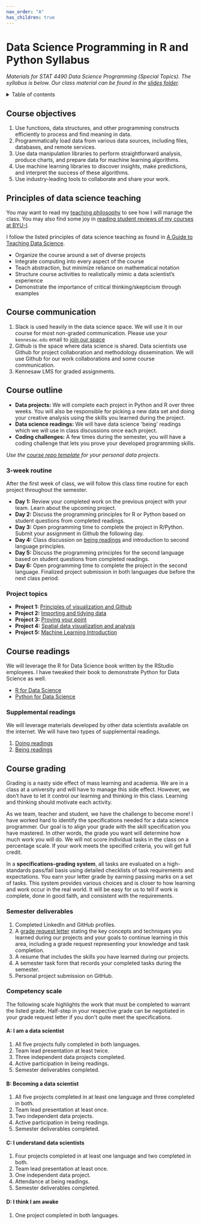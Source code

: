 ```yaml
---
nav_order: "A"
has_children: true
---
```


# Data Science Programming in R and Python Syllabus

_Materials for STAT 4490 Data Science Programming (Special Topics). The syllabus is below. Our class material can be found in the [slides folder](slides/readme.md)._

<details markdown="block">
  <summary>
    Table of contents
  </summary>
  {: .text-delta }
1. TOC
{:toc}
</details>

## Course objectives

1. Use functions, data structures, and other programming constructs efficiently to process and find meaning in data.
2. Programmatically load data from various data sources, including files, databases, and remote services.
3. Use data manipulation libraries to perform straightforward analysis, produce charts, and prepare data for machine learning algorithms.
4. Use machine learning libraries to discover insights, make predictions, and interpret the success of these algorithms.
5. Use industry-leading tools to collaborate and share your work.

## Principles of data science teaching

You may want to read my [teaching philosophy](https://datathink.io/my-learning-manifesto-aka-teaching-philosophy/) to see how I will manage the class. You may also find some joy in [reading student reviews of my courses at BYU-I](https://www.ratemyprofessors.com/ShowRatings.jsp?tid=2059480). 

I follow the listed principles of data science teaching as found in [A Guide to Teaching Data Science](https://arxiv.org/ftp/arxiv/papers/1612/1612.07140.pdf). 

- Organize the course around a set of diverse projects
- Integrate computing into every aspect of the course
- Teach abstraction, but minimize reliance on mathematical notation
- Structure course activities to realistically mimic a data scientist’s experience
- Demonstrate the importance of critical thinking/skepticism through examples

## Course communication

1. Slack is used heavily in the data science space.  We will use it in our course for most non-graded communication.  Please use your `kennesaw.edu` email to [join our space](https://join.slack.com/t/kssds/signup)
2. Github is the space where data science is shared.  Data scientists use Github for project collaboration and methodology dissemination.  We will use Github for our work collaborations and some course communication.
3. Kennesaw LMS for graded assignments.

## Course outline

- __Data projects:__ We will complete each project in Python and R over three weeks.  You will also be responsible for picking a new data set and doing your creative analysis using the skills you learned during the project. 
- __Data science readings:__ We will have data science 'being' readings which we will use in class discussions once each project.
- __Coding challenges:__ A few times during the semester, you will have a coding challenge that lets you prove your developed programming skills.

_Use the [course repo template](https://github.com/KSUDS/personal_project_tmplt) for your personal data projects._

### 3-week routine

After the first week of class, we will follow this class time routine for each project throughout the semester.

- __Day 1:__ Review your completed work on the previous project with your team. Learn about the upcoming project.
- __Day 2:__ Discuss the programming principles for R or Python based on student questions from completed readings.
- __Day 3:__ Open programming time to complete the project in R/Python. Submit your assignment in Github the following day.
- __Day 4:__ Class discussion on [being readings](readings.md) and introduction to second language principles.
- __Day 5:__ Discuss the programming principles for the second language based on student questions from completed readings.  
- __Day 6:__ Open programming time to complete the project in the second language.  Finalized project submission in both languages due before the next class period.

### Project topics

- __Project 1:__ [Principles of visualization and Github](https://github.com/KSUDS/p1_visualization)
- __Project 2:__ [Importing and tidying data](https://github.com/KSUDS/p2_data)
- __Project 3:__ [Proving your point](https://github.com/KSUDS/p3_insight)
- __Project 4:__ [Spatial data visualization and analysis](https://github.com/KSUDS/p4_spatial)
- __Project 5:__ [Machine Learning Introduction](https://github.com/KSUDS/p5_machinelearning)

## Course readings

We will leverage the R for Data Science book written by the RStudio employees.  I have tweaked their book to demonstrate Python for Data Science as well. 

- [R for Data Science](https://r4ds.had.co.nz/index.html)
- [Python for Data Science](https://byuidatascience.github.io/python4ds/)

### Supplemental readings

We will leverage materials developed by other data scientists available on the internet.  We will have two types of supplemental readings.

1. [Doing readings](readings.md#doing-readings)
2. [Being readings](readings.md#being-readings)

## Course grading

Grading is a nasty side effect of mass learning and academia. We are in a class at a university and will have to manage this side effect. However, we don’t have to let it control our learning and thinking in this class. Learning and thinking should motivate each activity.

As we team, teacher and student, we have the challenge to become more! I have worked hard to identify the specifications needed for a data science programmer. Our goal is to align your grade with the skill specification you have mastered. In other words, the grade you want will determine how much work you will do. We will not score individual tasks in the class on a percentage scale. If your work meets the specified criteria, you will get full credit.

In a __specifications-grading system__, all tasks are evaluated on a high-standards pass/fail basis using detailed checklists of task requirements and expectations. You earn your letter grade by earning passing marks on a set of tasks. This system provides various choices and is closer to how learning and work occur in the real world. It will be easy for us to tell if work is complete, done in good faith, and consistent with the requirements.

### Semester deliverables

1. Completed LinkedIn and GitHub profiles.
1. A [grade request letter](grade_request.md) stating the key concepts and techniques you learned during our projects and your goals to continue learning in this area, including a grade request representing your knowledge and task completion.
1. A resume that includes the skills you have learned during our projects.
1. A semester task form that records your completed tasks during the semester.
1. Personal project submission on GitHub.

### Competency scale

The following scale highlights the work that must be completed to warrant the listed grade.  Half-step in your respective grade can be negotiated in your grade request letter if you don't quite meet the specifications.

#### A: I am a data scientist

1. All five projects fully completed in both languages. 
2. Team lead presentation at least twice.
3. Three independent data projects completed.
4. Active participation in being readings.
5. Semester deliverables completed.

#### B: Becoming a data scientist

1. All five projects completed in at least one language and three completed in both.
2. Team lead presentation at least once.
3. Two independent data projects.
4. Active participation in being readings.
5. Semester deliverables completed.

#### C: I understand data scientists

1. Four projects completed in at least one language and two completed in both.
2. Team lead presentation at least once.
3. One independent data project.
4. Attendance at being readings.
5. Semester deliverables completed.

#### D: I think I am awake

1. One project completed in both languages.

